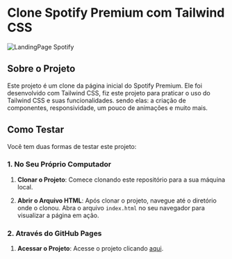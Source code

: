 # Clone Spotify Premium com Tailwind CSS

![LandingPage Spotify](https://i0.wp.com/tracklist.com.br/wp-content/uploads/2021/04/spotify-logo.png?resize=1024%2C512&ssl=1)

## Sobre o Projeto

Este projeto é um clone da página inicial do Spotify Premium. Ele foi desenvolvido com Tailwind CSS, fiz este projeto para praticar o uso do Tailwind CSS e suas funcionalidades. sendo elas: a criação de componentes, responsividade, um pouco de animações e muito mais.

## Como Testar

Você tem duas formas de testar este projeto:

### 1. No Seu Próprio Computador

1. **Clonar o Projeto**: Comece clonando este repositório para a sua máquina local.

2. **Abrir o Arquivo HTML**: Após clonar o projeto, navegue até o diretório onde o clonou. Abra o arquivo `index.html` no seu navegador para visualizar a página em ação.

### 2. Através do GitHub Pages

1. **Acessar o Projeto**: Acesse o projeto clicando [aqui](https://ruan-moraes.github.io/Spotify-Premium/).
